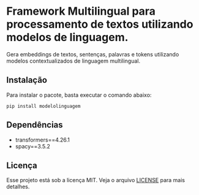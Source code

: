 # Framework Multilingual para processamento de textos utilizando modelos de linguagem.

Gera embeddings de textos, sentenças, palavras e tokens utilizando modelos contextualizados de linguagem multilingual.

## Instalação

Para instalar o pacote, basta executar o comando abaixo:

<pre><code>pip install modelolinguagem</code></pre>

## Dependências
- transformers==4.26.1
- spacy==3.5.2

## Licença

Esse projeto está sob a licença MIT. Veja o arquivo [LICENSE](LICENSE) para mais detalhes.